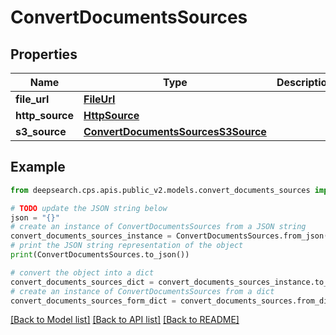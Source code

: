 # ConvertDocumentsSources


## Properties

Name | Type | Description | Notes
------------ | ------------- | ------------- | -------------
**file_url** | [**FileUrl**](FileUrl.md) |  | [optional] 
**http_source** | [**HttpSource**](HttpSource.md) |  | [optional] 
**s3_source** | [**ConvertDocumentsSourcesS3Source**](ConvertDocumentsSourcesS3Source.md) |  | [optional] 

## Example

```python
from deepsearch.cps.apis.public_v2.models.convert_documents_sources import ConvertDocumentsSources

# TODO update the JSON string below
json = "{}"
# create an instance of ConvertDocumentsSources from a JSON string
convert_documents_sources_instance = ConvertDocumentsSources.from_json(json)
# print the JSON string representation of the object
print(ConvertDocumentsSources.to_json())

# convert the object into a dict
convert_documents_sources_dict = convert_documents_sources_instance.to_dict()
# create an instance of ConvertDocumentsSources from a dict
convert_documents_sources_form_dict = convert_documents_sources.from_dict(convert_documents_sources_dict)
```
[[Back to Model list]](../README.md#documentation-for-models) [[Back to API list]](../README.md#documentation-for-api-endpoints) [[Back to README]](../README.md)


